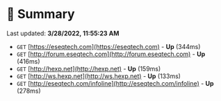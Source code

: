 # 📖 Summary
Last updated: **3/28/2022, 11:55:23 AM**

- `GET` [https://eseqtech.com](https://eseqtech.com) - **Up** (344ms)
- `GET` [http://forum.eseqtech.com](http://forum.eseqtech.com) - **Up** (416ms)
- `GET` [http://hexp.net](http://hexp.net) - **Up** (159ms)
- `GET` [http://ws.hexp.net](http://ws.hexp.net) - **Up** (133ms)
- `GET` [http://eseqtech.com/infoline](http://eseqtech.com/infoline) - **Up** (278ms)
